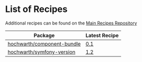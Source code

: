 # List of Recipes

Additional recipes can be found on the [Main Recipes Repository](https://github.com/symfony/recipes/blob/flex/main/RECIPES.md)

| Package | Latest Recipe |
| --- | --- |
| [hochwarth/component-bundle](https://packagist.org/packages/hochwarth/component-bundle) | [0.1](hochwarth/component-bundle/0.1) |
| [hochwarth/symfony-version](https://packagist.org/packages/hochwarth/symfony-version) | [1.2](hochwarth/symfony-version/1.2) |